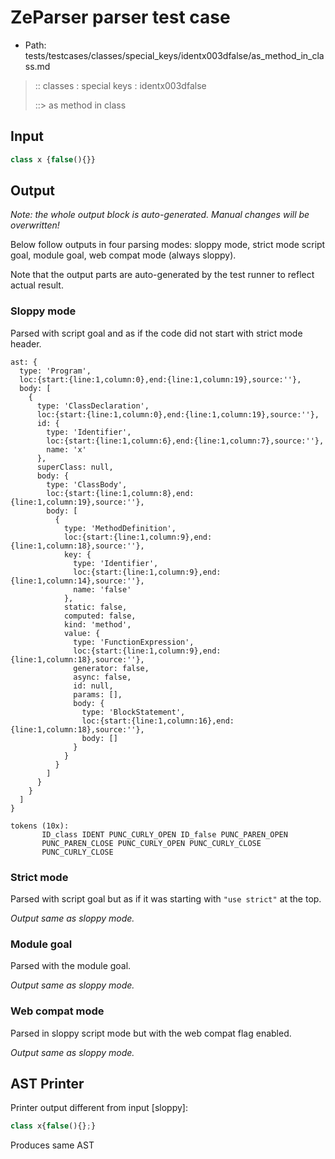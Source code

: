 # ZeParser parser test case

- Path: tests/testcases/classes/special_keys/identx003dfalse/as_method_in_class.md

> :: classes : special keys : identx003dfalse
>
> ::> as method in class

## Input

`````js
class x {false(){}}
`````

## Output

_Note: the whole output block is auto-generated. Manual changes will be overwritten!_

Below follow outputs in four parsing modes: sloppy mode, strict mode script goal, module goal, web compat mode (always sloppy).

Note that the output parts are auto-generated by the test runner to reflect actual result.

### Sloppy mode

Parsed with script goal and as if the code did not start with strict mode header.

`````
ast: {
  type: 'Program',
  loc:{start:{line:1,column:0},end:{line:1,column:19},source:''},
  body: [
    {
      type: 'ClassDeclaration',
      loc:{start:{line:1,column:0},end:{line:1,column:19},source:''},
      id: {
        type: 'Identifier',
        loc:{start:{line:1,column:6},end:{line:1,column:7},source:''},
        name: 'x'
      },
      superClass: null,
      body: {
        type: 'ClassBody',
        loc:{start:{line:1,column:8},end:{line:1,column:19},source:''},
        body: [
          {
            type: 'MethodDefinition',
            loc:{start:{line:1,column:9},end:{line:1,column:18},source:''},
            key: {
              type: 'Identifier',
              loc:{start:{line:1,column:9},end:{line:1,column:14},source:''},
              name: 'false'
            },
            static: false,
            computed: false,
            kind: 'method',
            value: {
              type: 'FunctionExpression',
              loc:{start:{line:1,column:9},end:{line:1,column:18},source:''},
              generator: false,
              async: false,
              id: null,
              params: [],
              body: {
                type: 'BlockStatement',
                loc:{start:{line:1,column:16},end:{line:1,column:18},source:''},
                body: []
              }
            }
          }
        ]
      }
    }
  ]
}

tokens (10x):
       ID_class IDENT PUNC_CURLY_OPEN ID_false PUNC_PAREN_OPEN
       PUNC_PAREN_CLOSE PUNC_CURLY_OPEN PUNC_CURLY_CLOSE
       PUNC_CURLY_CLOSE
`````

### Strict mode

Parsed with script goal but as if it was starting with `"use strict"` at the top.

_Output same as sloppy mode._

### Module goal

Parsed with the module goal.

_Output same as sloppy mode._

### Web compat mode

Parsed in sloppy script mode but with the web compat flag enabled.

_Output same as sloppy mode._

## AST Printer

Printer output different from input [sloppy]:

````js
class x{false(){};}
````

Produces same AST
